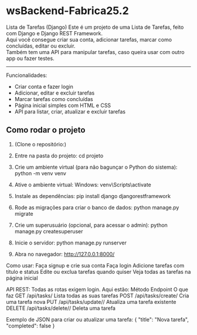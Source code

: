 # wsBackend-Fabrica25.2

Lista de Tarefas (Django)
Este é um projeto de uma Lista de Tarefas, feito com Django e Django REST Framework.  
Aqui você consegue criar sua conta, adicionar tarefas, marcar como concluídas, editar ou excluir.  
Também tem uma API para manipular tarefas, caso queira usar com outro app ou fazer testes.

---

Funcionalidades:
- Criar conta e fazer login
- Adicionar, editar e excluir tarefas
- Marcar tarefas como concluídas
- Página inicial simples com HTML e CSS
- API para listar, criar, atualizar e excluir tarefas

## Como rodar o projeto

1. (Clone o repositório:)

2. Entre na pasta do projeto:
cd projeto

3. Crie um ambiente virtual (para não bagunçar o Python do sistema):
python -m venv venv

4. Ative o ambiente virtual:
Windows:
venv\Scripts\activate

5. Instale as dependências:
pip install django djangorestframework

6. Rode as migrações para criar o banco de dados:
python manage.py migrate

7. Crie um superusuário (opcional, para acessar o admin):
python manage.py createsuperuser

8. Inicie o servidor:
python manage.py runserver

9. Abra no navegador:
http://127.0.0.1:8000/

Como usar:
Faça signup e crie sua conta
Faça login
Adicione tarefas com título e status
Edite ou exclua tarefas quando quiser
Veja todas as tarefas na página inicial


API REST:
Todas as rotas exigem login. Aqui estão:
Método	       Endpoint              	O que faz
GET	         /api/tasks/	            Lista todas as suas tarefas
POST	     /api/tasks/create/	         Cria uma tarefa nova
PUT	   /api/tasks/update/<id>/	   Atualiza uma tarefa existente
DELETE	/api/tasks/delete/<id>/   	Deleta uma tarefa


Exemplo de JSON para criar ou atualizar uma tarefa:
{
    "title": "Nova tarefa",
    "completed": false
}
